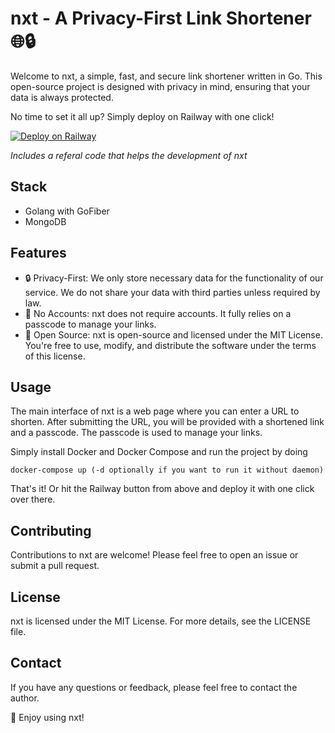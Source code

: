 # nxt - A Privacy-First Link Shortener 🌐🔒
Welcome to nxt, a simple, fast, and secure link shortener written in Go. This open-source project is designed with privacy in mind, ensuring that your data is always protected.

No time to set it all up? Simply deploy on Railway with one click!

[![Deploy on Railway](https://railway.app/button.svg)](https://railway.app/template/gSvwgO?referralCode=QsZ-bg)

 _Includes a referal code that helps the development of nxt_

## Stack

- Golang with GoFiber
- MongoDB

## Features

- 🔒 Privacy-First: We only store necessary data for the functionality of our service. We do not share your data with third parties unless required by law.
- 🚫 No Accounts: nxt does not require accounts. It fully relies on a passcode to manage your links.
- 📖 Open Source: nxt is open-source and licensed under the MIT License. You're free to use, modify, and distribute the software under the terms of this license.

## Usage

The main interface of nxt is a web page where you can enter a URL to shorten. After submitting the URL, you will be provided with a shortened link and a passcode. The passcode is used to manage your links.

Simply install Docker and Docker Compose and run the project by doing
```
docker-compose up (-d optionally if you want to run it without daemon)
```

That's it! Or hit the Railway button from above and deploy it with one click over there.

## Contributing

Contributions to nxt are welcome! Please feel free to open an issue or submit a pull request.

## License

nxt is licensed under the MIT License. For more details, see the LICENSE file.

## Contact

If you have any questions or feedback, please feel free to contact the author.

🎉 Enjoy using nxt!
